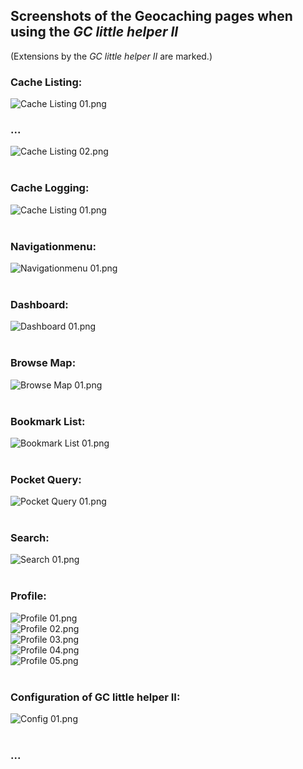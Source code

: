 ## Screenshots of the Geocaching pages when using the *GC little helper II*

(Extensions by the *GC little helper II* are marked.)

### Cache Listing:
<img src="../images/overview/Cache Listing 01.png" alt="Cache Listing 01.png"><br>
### ...<br>
<img src="../images/overview/Cache Listing 02.png" alt="Cache Listing 02.png"><br>
<br>

### Cache Logging:
<img src="../images/overview/Cache Logging 01.png" alt="Cache Listing 01.png"><br>
<br>

### Navigationmenu:
<img src="../images/overview/Navigationmenu 01.png" alt="Navigationmenu 01.png"><br>
<br>

### Dashboard:
<img src="../images/overview/Dashboard 01.png" alt="Dashboard 01.png"><br>
<br>

### Browse Map:
<img src="../images/overview/Browse Map 01.png" alt="Browse Map 01.png"><br>
<br>

### Bookmark List:
<img src="../images/overview/Bookmark List 01.png" alt="Bookmark List 01.png"><br>
<br>

### Pocket Query:
<img src="../images/overview/Pocket Query 01.png" alt="Pocket Query 01.png"><br>
<br>

### Search:
<img src="../images/overview/Search 01.png" alt="Search 01.png"><br>
<br>

### Profile:
<img src="../images/overview/Profile 01.png" alt="Profile 01.png"><br>
<img src="../images/overview/Profile 02.png" alt="Profile 02.png"><br>
<img src="../images/overview/Profile 03.png" alt="Profile 03.png"><br>
<img src="../images/overview/Profile 04.png" alt="Profile 04.png"><br>
<img src="../images/overview/Profile 05.png" alt="Profile 05.png"><br>
<br>

### Configuration of GC little helper II:
<img src="../images/overview/Config 01.png" alt="Config 01.png"><br>
<br>

### ...
